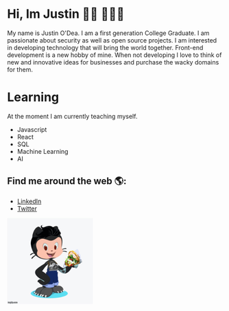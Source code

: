  # Hi, Im Justin 👋🏼 👨🏻‍💻 

My name is Justin O'Dea. I am a first generation College Graduate.  I am passionate about security as well as open source projects. I am interested in developing technology that will bring the world together. Front-end development is a new hobby of mine. When not developing I love to think of  new and innovative ideas for businesses and purchase the wacky domains for them. 

# Learning

At the moment I am currently teaching myself.

* Javascript
* React 
* SQL 
* Machine Learning
* AI

 ## Find me around the web 🌎: 

* <a href="https://www.linkedin.com/in/justin-odea/">LinkedIn</a>
* <a href="https://twitter.com/ODeaJustin">Twitter</a>

 <a href="https://github.com/MacBookProne"><img align="left" width="150" height="150" 
 src="https://github.com/MacBookProne/MacBookProne/blob/master/Octojustin/Justinoctocat.gif?raw=true" style="width:200px;height:200px;"> </a>

